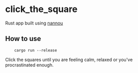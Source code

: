 # click_the_square

Rust app built using [nannou](https://github.com/nannou-org/nannou)

## How to use

```shell
	cargo run --release
```

Click the squares until you are feeling calm, relaxed or you've procrastinated enough.
